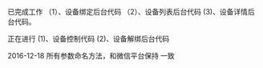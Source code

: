 已完成工作 
（1）、设备绑定后台代码
（2）、设备列表后台代码
(3)、设备详情后台代码。

正在进行
(1)、设备控制代码
(2)、设备解绑后台代码


2016-12-18
所有参数命名方法，和微信平台保持 一致

